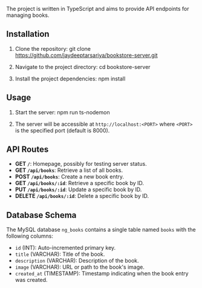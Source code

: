 The project is written in TypeScript and aims to provide API endpoints for managing books.

## Installation

1. Clone the repository:
   git clone https://github.com/jaydeeptarsariya/bookstore-server.git

2. Navigate to the project directory:
   cd bookstore-server

3. Install the project dependencies:
   npm install

## Usage

1. Start the server:
   npm run ts-nodemon

2. The server will be accessible at `http://localhost:<PORT>` where `<PORT>` is the specified port (default is 8000).

## API Routes

- **GET `/`**: Homepage, possibly for testing server status.
- **GET `/api/books`**: Retrieve a list of all books.
- **POST `/api/books`**: Create a new book entry.
- **GET `/api/books/:id`**: Retrieve a specific book by ID.
- **PUT `/api/books/:id`**: Update a specific book by ID.
- **DELETE `/api/books/:id`**: Delete a specific book by ID.

## Database Schema

The MySQL database `ng_books` contains a single table named `books` with the following columns:

- `id` (INT): Auto-incremented primary key.
- `title` (VARCHAR): Title of the book.
- `description` (VARCHAR): Description of the book.
- `image` (VARCHAR): URL or path to the book's image.
- `created_at` (TIMESTAMP): Timestamp indicating when the book entry was created.